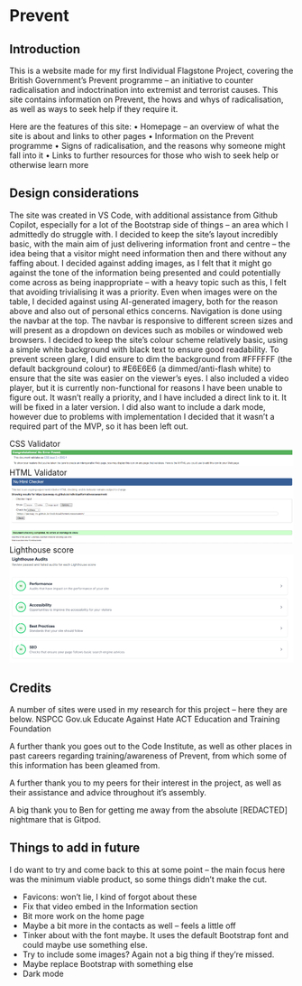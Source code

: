 # Prevent

## Introduction 
This is a website made for my first Individual Flagstone Project, covering the British Government’s Prevent programme – an initiative to counter radicalisation and indoctrination into extremist and terrorist causes. This site contains information on Prevent, the hows and whys of radicalisation, as well as ways to seek help if they require it.

Here are the features of this site:
•	Homepage – an overview of what the site is about and links to other pages
•	Information on the Prevent programme
•	Signs of radicalisation, and the reasons why someone might fall into it
•	Links to further resources for those who wish to seek help or otherwise learn more


## Design considerations
The site was created in VS Code, with additional assistance from Github Copilot, especially for a lot of the Bootstrap side of things – an area which I admittedly do struggle with.
I decided to keep the site’s layout incredibly basic, with the main aim of just delivering information front and centre – the idea being that a visitor might need information then and there without any faffing about. I decided against adding images, as I felt that it might go against the tone of the information being presented and could potentially come across as being inappropriate – with a heavy topic such as this, I felt that avoiding trivialising it was a priority. Even when images were on the table, I decided against using AI-generated imagery, both for the reason above and also out of personal ethics concerns.
Navigation is done using the navbar at the top. The navbar is responsive to different screen sizes and will present as a dropdown on devices such as mobiles or windowed web browsers.
I decided to keep the site’s colour scheme relatively basic, using a simple white background with black text to ensure good readability. To prevent screen glare, I did ensure to dim the background from #FFFFFF (the default background colour) to #E6E6E6 (a dimmed/anti-flash white) to ensure that the site was easier on the viewer’s eyes.
I also included a video player, but it is currently non-functional for reasons I have been unable to figure out. It wasn’t really a priority, and I have included a direct link to it. It will be fixed in a later version.
I did also want to include a dark mode, however due to problems with implementation I decided that it wasn’t a required part of the MVP, so it has been left out.



CSS Validator
![CSS Validator](assets/readme/cssvalid.png)
HTML Validator
![HTML Validator](assets/readme/htmlvalid.png) 
Lighthouse score
 ![Lighthouse score](assets/readme/lighthouse.png) 
## Credits
A number of sites were used in my research for this project – here they are below.
NSPCC
Gov.uk
Educate Against Hate
ACT
Education and Training Foundation

A further thank you goes out to the Code Institute, as well as other places in past careers regarding training/awareness of Prevent, from which some of this information has been gleamed from.

A further thank you to my peers for their interest in the project, as well as their assistance and advice throughout it’s assembly.

A big thank you to Ben for getting me away from the absolute [REDACTED] nightmare that is Gitpod.




## Things to add in future
I do want to try and come back to this at some point – the main focus here was the minimum viable product, so some things didn’t make the cut.

- Favicons: won’t lie, I kind of forgot about these
- Fix that video embed in the Information section
- Bit more work on the home page
- Maybe a bit more in the contacts as well – feels a little off
- Tinker about with the font maybe. It uses the default Bootstrap font and could maybe use something else.
- Try to include some images? Again not a big thing if they’re missed.
- Maybe replace Bootstrap with something else
- Dark mode
